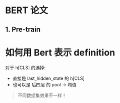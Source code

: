 # BERT 论文

## 1. Pre-train



# 如何用 Bert 表示 definition

对于 h[CLS] 的选择:
- 直接是 last_hidden_state 的 h[CLS]
- 也可以是 后四层 的 pool -> 均值
> 不同数据集效果不一样！